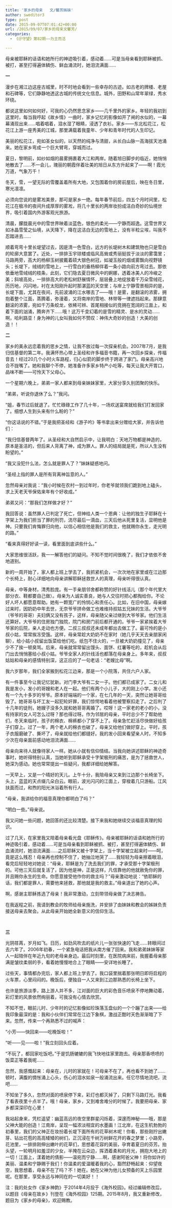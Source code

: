 ```yaml
---
title: '家乡的母亲   文/馨芳姊妹'
author: sweditor3
type: post
date: 2015-09-07T07:01:42+00:00
url: /2015/09/07/家乡的母亲文馨芳/
categories:
  - 《＠守望》第82期——为主而活

---
```

母亲被耶稣的话语和她所行的神迹吸引着，感动着&hellip;&hellip;可是当母亲看到耶稣被抓、被打，甚至打得遍体鳞伤、鲜血涌流时，她泪流满面&hellip;&hellip; 

<!--more-->

**一** 

漫步在湘江边这座古城里，时不时地会看到一些幸存的古迹。如古老的牌楼、老屋和石碑等，它们静静地透这古城的传统文化信息。城外，田野和山常年翠绿，秀水环绕。 

都说这里如何如何好，可我的心仍然思念家乡&mdash;&mdash;几千里外的家乡。年轻的我初到这里时，每当我哼起《故乡情》一曲时，家乡记忆的影像如开了闸的水似的，一幕幕涌现出来&hellip;&hellip;唱着唱着，泪水湿了眼睛，浸透了衣衫。家乡&mdash;&mdash;东北松花江，松花江上游一座秀美的江城，那里满载着我童年、少年和青年时代的人生印记。 

美丽的松花江，宛如圣女似的，以天然的纯净与清甜，从长白山脉一高海拔天池涌来。她在家乡弯成一个巨大臂弯，穿城而过。 

夏日，黎明前，如纱如烟的晨雾拥裹着大江和两岸。随着旭日脚步的临近，她悄悄地散去了&hellip;&hellip;不一会儿，瑰丽的朝霞伴着壮美的旭日从东方升起来了&mdash;&mdash;啊！霞光万道，气象万千！ 

冬天，雪，一望无际的雪覆盖着所有大地，又包围着你的房前屋后，映在冬日里，寒光凛凛。 

必须向您说的是雾凇美景，那可是家乡一绝。每年春节前后，四五个月时间里，松花江在极冷的夜间升成厚厚的雾凇，将几十里长的两岸妆扮成洁白奇妙的仙境世界，吸引着国内外游客观光旅游。 

清晨，朦胧晨光中的雪世界映着淡蓝色，银色的柔光&mdash;&mdash;宁静而超逸。这雪世界又如冰晶雪莹之仙境，从天降下，降在这洁白无边的雪地上，没有半粒尘埃，叫我不忍踏进去&hellip;&hellip; 

顺着弯弯十里长堤望过去，因是清一色雪白，远方的长堤树木和建筑物也只是雪白的轮廓大意罢了。近处，一排排玉宇琼楼或临风高耸或秀丽挺拔于淡淡的雾霭里；马路两旁，高大的杨柳玉树披戴着硕大银色树冠，如凝玉般的烟或雾飘向视野镜头；长堤下，绒绒的雪地上，一行雪白的垂杨柳伴着一条小路向前方弯过去。那依依垂地雪绒绒的枝条，此刻，它们隐去夏日微风中的婀娜，透着冰美人的冷峻之美；斜坡高处，一排排高大的老松树舒展情怀，层层叠上地绽放着千万朵雪绒花，历历地，闪闪地，衬在太阳刚升起时那湛蓝的天空里；与岸上宁静雪景相异的是，长堤下面，尤其在夜间，先前波涌的江水哪去了&mdash;&mdash;哦！是雾，是翻滚的浓雾，拥抱着整个江面，蒸腾着，弥漫着，又将南岸的雪地、林带等一律遮挡起来。那肆意翻滚的浓雾，宛如千万条蛟龙，依稀可辨、首尾相接似的竞拥在宽阔的江面上，和着下面的汹涌，腾奔齐下&hellip;&hellip;哦！这万千变幻着的是雪的精灵、是水的灵动&hellip;&hellip;啊，哈利路亚！身为神的儿女叫我如何不赞叹：神伟大奇妙的创造！大美的创造！！ 

**二** 

家乡的美永远恋着我的思乡之情，让我不放过每一次探亲机会。2007年7月，是我归信基督的第二年。我满怀热心带上圣经和许多福音书籍，再一次回乡探亲，传福音去！经过20几个小时火车路程，归心似箭的脚步终于跨进了家门。母亲高兴地合不拢嘴了。她和我聊个不停，她准备许多家乡特产小吃等，每天让我大开胃口，品味不断&mdash;&mdash;可怜天下父母心。 

一个星期六晚上，弟弟一家人都来到母亲妹妹家里，大家分享久别团聚的快乐。 

&ldquo;弟弟，听说你退休了么？&rdquo;我问。 

&ldquo;姐，春节过后就退了。忙忙碌碌工作了几十年，一场欢送宴席就给我们打发回家了。细想人生到头来有什么盼的？&rdquo; 

&ldquo;你这话说的不错。&rdquo;于是我把圣经和《游子吟》等书拿出来分赠给大家，并告诉他们： 

&ldquo;我归信基督两年了。从圣经和大自然启示中，让我明白：天地万物都是神造的，原本是圣洁的，但后来人背离了神，成为罪人。罪人的结局就是死，所以人生没有盼望的。&rdquo; 

&ldquo;我又没犯什么法，怎么就是罪人了？&rdquo;妹妹疑惑地问。 

&ldquo;圣经上指的罪人是所有背离神旨意的人。&rdquo; 

忽然母亲对我说：&ldquo;我小时候在农村一到过年时，你老爷就领我们跪到地上磕头，求上天老天爷保佑来年有个好收成。&rdquo; 

弟弟又问：&ldquo;那我们怎样做才好？&rdquo; 

我回答说：虽然罪人已判定了死亡，但神给人类一个恩典：让他的独生子耶稣在十字架上为我们担当了罪的刑罚，流尽最后一滴血，三天后他从死里复活，显明他是神。只要我们肯悔罪归向他，以信心相信他是我们的救主，他就赐你永生，走光明的路。&rdquo; 

&ldquo;看来真得好好读一读，看里面到底讲些什么。&rdquo; 

大家思维很活跃，我一一解答他们的疑问。不知不觉时间很晚了，我们才依依不舍地道别。 

新的一周开始了，家人都上班上学去了，我抓紧机会，一次次地在家里或在江边那个长椅上，耐心详细地向母亲讲解耶稣拯救世人的真理，母亲听得很认真。 

母亲，中等身材，清秀脸庞。有一手亲朋邻舍都称赞的好针线活儿（那个年代里大部分衣、鞋都要自己做）。母亲为人诚实善良，她与人交往时把心都掏给你。不论好人坏人都愿意帮助。她有一颗宽广的怜悯心和责任心。比如，在旧中国，母亲嫁过来时，因奶奶中年去世，无奈爷爷拼命做工也难维持叔姑五兄妹的生活。大爷爷（爷爷的哥哥）夫妇俩又没有孩子，这样，母亲随父亲过继到大爷爷家。他们生活还算好。大爷爷的住房独门独院，院门和房门前后都开通的。爷爷一家紧挨着大爷爷家的后院，亲人走动也方便。二叔三叔叔还未成年都出去做工了。最可怜的是小叔小姑，常常挨冻受饿。这样，母亲常趁大奶奶不在家时（她几乎天天去亲朋家闲聊），给小姑小叔留出饭菜给他们吃。纸包不住火的，一旦被大奶奶撞见了，母亲少不了挨一顿臭骂。后来，母亲就常常留出馒头、面饼、红薯等吃的，趁机会从后门出去悄悄塞给小叔小姑。爷爷全家人的针线活也都落在母亲身上。多年来，叔叔姑姑和母亲的感情特别深，这正应的了一句老话：&ldquo;老嫂比母&rdquo;啊。 

我六岁那年，我们全家搬到松花江边来，那是一个小院落，共住六户人家。 

有一件事至今让我记忆犹新。对门李大爷有二女一子。他们都已成家了。二女儿和我是发小，发小的哥嫂和老人在一起。他们有两个小儿子，大的刚上小学。发小还有一个九十多岁的爷爷。原本好端端的一个家，在七几年的一天，突然让她哥哥给毁了。她哥哥与坏工友一起犯轮奸罪，我们惊愕地看着他被警察扣走了。之后判了十几年的徒刑，她嫂子没多久就和她哥哥离婚了。哎呀！这一家老的老小的小，没有持家的女人可怎么过呀？那也得过呀。作为邻居的母亲，平时总少不了帮助他们，冬天来临时，孩子的棉衣、棉裤都小了穿不上了。母亲急忙赶活尽快做好给孩子们穿上。过了一年，两个老人的棉衣也破了，母亲又给他们做好穿上。平时，孩子衣服磨破了、撕坏了，母亲就给他们都缝好。我的发小回来看望亲人时，不知多少次在母亲面前感动地泪流满面&hellip;&hellip; 

母亲向来待人就像待家人一样。她从小就有信仰情结。当我向她讲述耶稣的神迹奇事时，她听得特别认真，当她听到耶稣承受十字架极刑的痛苦，是为了拯救世人，她深为感动。她也常常提出一些疑问，我都详细给她解答。 

一天早上，又是一个晴好的天儿。上午十分，我陪母亲又来到江边那个长椅坐下。头上，蓝蓝的天点缀几朵白云。眼前，波光闪闪的江面上，穿梭着几只游船。江风扶面而过，和煦的阳光沐浴着所有行人。 

&ldquo;母亲，我讲给你的福音真理你都明白了吗？&rdquo; 

&ldquo;明白一些。&rdquo;母亲说。 

我又问她一些问题，她回答的还比较清楚。接下来我和她继续交谈福音真理的知识。 

过了几天，在家里我又陪着母亲看光盘《耶稣传》。母亲被耶稣的话语和她所行的神迹吸引着，感动着&hellip;&hellip;可是当母亲看到耶稣被抓、被打，甚至打得遍体鳞伤、鲜血涌流时，她泪流满面&hellip;&hellip;之后耶稣又被十字架上，当十字架被立起来时&mdash;&mdash;呵，竟是这么残忍！母亲再也控制不住了，她抽泣地哭了&hellip;&hellip;我轻轻为母亲擦着眼泪，看完后轻轻地对她说：&ldquo;母亲，耶稣是为了洗去我们的罪，才承受那十字架极刑的。可他三天后就复活了，因为他是神，正是这样，凡信靠他的他就赦免你的罪，并且赐你永生的生命。你愿意接受他作你的救主吗？&rdquo;母亲激动地说：&ldquo;依耶稣的话，我们都是罪人，需要他来拯救，那他就是我的救主。&rdquo;母亲道出了她的心声。 

啊，感谢主耶稣拣选了母亲！我非常激动，立刻带领母亲做了决志祷告。 

在我返程之前，我请到教会的牧师给母亲施洗，并安排了由妹妹和教会的姊妹负责接送母亲去聚会。从此母亲开始她全新意义的信仰生活。
	  
&nbsp; &nbsp;&nbsp;
	  
**三** 

光阴荏苒，岁月如飞。日历，如劲风吹去的纸片儿一张张快速的飞走&hellip;&hellip;转眼间过去六年了。2006年初春，一个紧急电话把我从南方催了回来。我和弟弟妹妹等家人一起陪伴在年近九旬的老母亲身边。最后时刻里，在医院病床前，我握着母亲那满是皱纹柔弱的手，看着她慢慢地合上了眼睛&mdash;&mdash;安详地长睡了。 

过些天，事情都办完后，家人都上班上学去了。我口袋里揣着那张明日即将启程的火车票，心里闷闷的。晚饭后，便独自一人又来到江边那熟悉的长椅上坐下。 

也许是旅游淡季，路上游人并不多，江对面的巨大的彩色音乐喷泉不停地舞动着，彩灯里的风景依然绚丽着，可我没有心情去欣赏。 

不知不觉，眼前儿时、少年时的记忆影像如珍珠落玉盘似的一个个蹦了出来&mdash;&mdash;给我印象最深的是：我和小伙伴们常常在江边下象棋，激战正酣时天色渐渐暗了下来。忽然，传来一个再熟悉不过的喊声： 

&ldquo;小芳&mdash;&mdash;快回来&mdash;&mdash;吃晚饭啦！&rdquo; 

&ldquo;听&mdash;&mdash;见&mdash;&mdash;啦！&rdquo;我立刻回头应着。 

&ldquo;不玩了，都回家吃饭吧。&rdquo;于是饥肠辘辘的我飞快地往家里跑去。母亲那香喷喷的饭菜正等着我呢&hellip;&hellip; 

忽然，我感慨起来：母亲在，儿时的家就在！可母亲不在了，再也看不到她了&hellip;&hellip;顿时，满腹的惆怅涌上心头，伤心的泪水如泉一般涌流出来。任它尽情地流吧，流吧&hellip;&hellip; 

不知坐了多久，忽然对面的喷泉停下来，彩灯也都灭掉了，只剩下马路灯光。我看了看表夜里十点半了。哦！母亲，家乡，又到难舍难分的时候了。我要把母亲、家乡都深深印在心里！ 

我站起身来，凭栏遥望：幽蓝高远的夜空里群星闪烁着，深邃而神秘&mdash;&mdash;哦，那是父神大能的创造！江南岸，呈现一幅浓淡相宜的水墨画！江北岸，在这生机勃勃的初春里，我们的父神正在妆扮着长堤下面所有的花草树木呢！你看，那些刚拧出嫩芽、钻出花苞的高高矮矮的树们，正沉浸在千树万树鲜花开的春之梦里；小路旁，花池里，一排排刚伸出嫩叶的花草们，思想着花容的美丽，孕育着夏日的芬芳。抬头望，一轮明月如羞涩的少女，半掩在云朵边，挥洒着柔和的月光，拥抱大地上的一切！江面上，漾着她的倩影&mdash;&mdash;温宛而宁静&hellip;&hellip;啊，感谢阿爸父神！将你如许的美丽、温柔和宁静赐于我们！你温柔的爱温暖着我的心，豁然舒畅起来：仰望夜空，我思想着，母亲不在了吗？不！她在。她在父神为他儿女预备的天上乐园里呢。在那里，享受永远与神同在的一切美好！！ 

注：我的处女作《家乡神韵》于2014年4月投于《海外校园》。经过编辑修改后，以题目《母亲在故乡》刊登在《海外校园》125期。2015年8月，我又重新修改，题目为《家乡的母亲》，欢迎赐教。